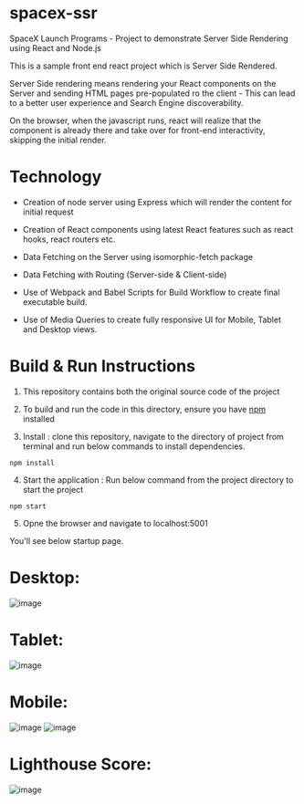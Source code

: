 # spacex-ssr
SpaceX Launch Programs - Project to demonstrate Server Side Rendering using React and Node.js

This is a sample front end react project which is Server Side Rendered. 

Server Side rendering means rendering your React components on the Server and sending HTML pages pre-populated ro the client - This can lead to a better user experience and Search Engine discoverability.

On the browser, when the javascript runs, react will realize that the component is already there and take over for front-end interactivity, skipping the initial render.

# Technology
- Creation of node server using Express which will render the content for initial request

- Creation of React components using latest React features such as react hooks, react routers etc. 

- Data Fetching on the Server using isomorphic-fetch package

- Data Fetching with Routing (Server-side & Client-side)

- Use of Webpack and Babel Scripts for Build Workflow to create final executable build.

- Use of Media Queries to create fully responsive UI for Mobile, Tablet and Desktop views.

# Build & Run Instructions

1. This repository contains both the original source code of the project

2. To build and run the code in this directory, ensure you have [npm](https://www.npmjs.com) installed

3. Install : clone this repository, navigate to the directory of project from terminal and run below commands to install dependencies.
```
npm install
```

4. Start the application : Run below command from the project directory to start the project
```
npm start
```
5. Opne the browser and navigate to localhost:5001

You'll see below startup page.

# Desktop:

![image](https://github.com/dixitrathod16/spacex-ssr/blob/main/screenshots/Desktop%20Screenshot.PNG)

# Tablet:

![image](https://github.com/dixitrathod16/spacex-ssr/blob/main/screenshots/tablet%20screenshot.png)

# Mobile:

![image](https://github.com/dixitrathod16/spacex-ssr/blob/main/screenshots/mobile%20Screenshot%201.png)
![image](https://github.com/dixitrathod16/spacex-ssr/blob/main/screenshots/mobile%20screenshot%202.png)

# Lighthouse Score:
![image](https://github.com/dixitrathod16/spacex-ssr/blob/main/screenshots/Lighthouse%20Score.PNG)
